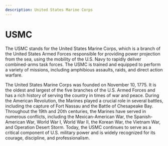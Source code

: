 ```yaml
---
description: United States Marine Corps
---
```


# USMC

The USMC stands for the United States Marine Corps, which is a branch of the United States Armed Forces responsible for providing power projection from the sea, using the mobility of the U.S. Navy to rapidly deliver combined-arms task forces. The USMC is trained and equipped to perform a variety of missions, including amphibious assaults, raids, and direct action warfare.

The United States Marine Corps was founded on November 10, 1775. It is the oldest and largest of the five branches of the U.S. Armed Forces and has a rich history of serving the country in times of war and peace. During the American Revolution, the Marines played a crucial role in several battles, including the capture of Fort Nassau and the Battle of Chesapeake Bay. Throughout the 19th and 20th centuries, the Marines have served in numerous conflicts, including the Mexican-American War, the Spanish-American War, World War I, World War II, the Korean War, the Vietnam War, and Operation Desert Storm. Today, the USMC continues to serve as a critical component of U.S. military power and is widely recognized for its courage, discipline, and professionalism.
